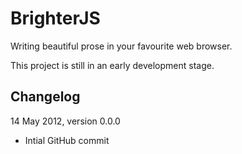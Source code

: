 BrighterJS
==========
Writing beautiful prose in your favourite web browser.

This project is still in an early development stage.

Changelog
---------
14 May 2012, version 0.0.0
 * Intial GitHub commit